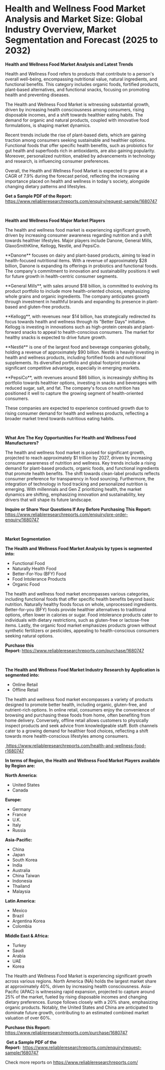 <p><h1>Health and Wellness Food Market Analysis and Market Size: Global Industry Overview, Market Segmentation and Forecast (2025 to 2032)</h1></p><p><strong>Health and Wellness Food Market Analysis and Latest Trends</strong></p>
<p><p>Health and Wellness Food refers to products that contribute to a person's overall well-being, encompassing nutritional value, natural ingredients, and functional benefits. This category includes organic foods, fortified products, plant-based alternatives, and functional snacks, focusing on promoting health and preventing diseases. </p><p>The Health and Wellness Food Market is witnessing substantial growth, driven by increasing health consciousness among consumers, rising disposable incomes, and a shift towards healthier eating habits. The demand for organic and natural products, coupled with innovative food formulations, is shaping market dynamics. </p><p>Recent trends include the rise of plant-based diets, which are gaining traction among consumers seeking sustainable and healthier options. Functional foods that offer specific health benefits, such as probiotics for gut health and superfoods rich in antioxidants, are also gaining popularity. Moreover, personalized nutrition, enabled by advancements in technology and research, is influencing consumer preferences. </p><p>Overall, the Health and Wellness Food Market is expected to grow at a CAGR of 7.9% during the forecast period, reflecting the increasing importance placed on health and wellness in today's society, alongside changing dietary patterns and lifestyles.</p></p>
<p><strong>Get a Sample PDF of the Report:&nbsp;</strong> <a href="https://www.reliableresearchreports.com/enquiry/request-sample/1680747?utm_campaign=3009&utm_medium=2&utm_source=Github&utm_content=ia&utm_term=07042025&utm_id=health-and-wellness-food">https://www.reliableresearchreports.com/enquiry/request-sample/1680747</a></p>
<p>&nbsp;</p>
<p><strong>Health and Wellness Food Major Market Players</strong></p>
<p><p>The health and wellness food market is experiencing significant growth, driven by increasing consumer awareness regarding nutrition and a shift towards healthier lifestyles. Major players include Danone, General Mills, GlaxoSmithKline, Kellogg, Nestlé, and PepsiCo.</p><p>**Danone** focuses on dairy and plant-based products, aiming to lead in health-focused nutritional items. With a revenue of approximately $28 billion, Danone is expanding its offerings in probiotics and functional foods. The company's commitment to innovation and sustainability positions it well for future growth in health-centric consumer segments.</p><p>**General Mills**, with sales around $18 billion, is committed to evolving its product portfolio to include more health-oriented choices, emphasizing whole grains and organic ingredients. The company anticipates growth through investment in healthful brands and expanding its presence in plant-based and gluten-free products.</p><p>**Kellogg**, with revenues near $14 billion, has strategically redirected its focus towards health and wellness through its "Better Days" initiative. Kellogg is investing in innovations such as high-protein cereals and plant-forward snacks to appeal to health-conscious consumers. The market for healthy snacks is expected to drive future growth.</p><p>**Nestlé** is one of the largest food and beverage companies globally, holding a revenue of approximately $90 billion. Nestlé is heavily investing in health and wellness products, including fortified foods and nutritional supplements. Its diversified portfolio and global footprint provide a significant competitive advantage, especially in emerging markets.</p><p>**PepsiCo**, with revenues around $86 billion, is increasingly shifting its portfolio towards healthier options, investing in snacks and beverages with reduced sugar, salt, and fat. The company's focus on nutrition has positioned it well to capture the growing segment of health-oriented consumers.</p><p>These companies are expected to experience continued growth due to rising consumer demand for health and wellness products, reflecting a broader market trend towards nutritious eating habits.</p></p>
<p>&nbsp;</p>
<p><strong>What Are The Key Opportunities For Health and Wellness Food Manufacturers?</strong></p>
<p><p>The health and wellness food market is poised for significant growth, projected to reach approximately $1 trillion by 2027, driven by increasing consumer awareness of nutrition and wellness. Key trends include a rising demand for plant-based products, organic foods, and functional ingredients that promote health benefits. The shift towards clean-label products reflects consumer preference for transparency in food sourcing. Furthermore, the integration of technology in food tracking and personalized nutrition is emerging. With millennials and Gen Z prioritizing health, the market dynamics are shifting, emphasizing innovation and sustainability, key drivers that will shape its future landscape.</p></p>
<p><strong>Inquire or Share Your Questions If Any Before Purchasing This Report:</strong> <a href="https://www.reliableresearchreports.com/enquiry/pre-order-enquiry/1680747?utm_campaign=3009&utm_medium=2&utm_source=Github&utm_content=ia&utm_term=07042025&utm_id=health-and-wellness-food">https://www.reliableresearchreports.com/enquiry/pre-order-enquiry/1680747</a></p>
<p>&nbsp;</p>
<p><strong>Market Segmentation</strong></p>
<p><strong>The Health and Wellness Food Market Analysis by types is segmented into:</strong></p>
<p><ul><li>Functional Food</li><li>Naturally Health Food</li><li>Better-For-You (BFY) Food</li><li>Food Intolerance Products</li><li>Organic Food</li></ul></p>
<p><p>The health and wellness food market encompasses various categories, including functional foods that offer specific health benefits beyond basic nutrition. Naturally healthy foods focus on whole, unprocessed ingredients. Better-for-you (BFY) foods provide healthier alternatives to traditional options, often lower in calories or sugar. Food intolerance products cater to individuals with dietary restrictions, such as gluten-free or lactose-free items. Lastly, the organic food market emphasizes products grown without synthetic fertilizers or pesticides, appealing to health-conscious consumers seeking natural options.</p></p>
<p><strong>Purchase this Report:&nbsp;</strong><a href="https://www.reliableresearchreports.com/purchase/1680747?utm_campaign=3009&utm_medium=2&utm_source=Github&utm_content=ia&utm_term=07042025&utm_id=health-and-wellness-food">https://www.reliableresearchreports.com/purchase/1680747</a></p>
<p>&nbsp;</p>
<p><strong>The Health and Wellness Food Market Industry Research by Application is segmented into:</strong></p>
<p><ul><li>Online Retail</li><li>Offline Retail</li></ul></p>
<p><p>The health and wellness food market encompasses a variety of products designed to promote better health, including organic, gluten-free, and nutrient-rich options. In online retail, consumers enjoy the convenience of browsing and purchasing these foods from home, often benefiting from home delivery. Conversely, offline retail allows customers to physically inspect products and seek advice from knowledgeable staff. Both channels cater to a growing demand for healthier food choices, reflecting a shift towards more health-conscious lifestyles among consumers.</p></p>
<p><a href="https://www.reliableresearchreports.com/health-and-wellness-food-r1680747?utm_campaign=3009&utm_medium=2&utm_source=Github&utm_content=ia&utm_term=07042025&utm_id=health-and-wellness-food">&nbsp;https://www.reliableresearchreports.com/health-and-wellness-food-r1680747</a></p>
<p><strong>In terms of Region, the Health and Wellness Food Market Players available by Region are:</strong></p>
<p>
    <p> <strong> North America: </strong>
        <ul>
            <li>United States</li>
            <li>Canada</li>
        </ul>
        </p> 
    <p> <strong> Europe: </strong>
        <ul>
            <li>Germany</li>
            <li>France</li>
            <li>U.K.</li>
            <li>Italy</li>
            <li>Russia</li>
        </ul>
        </p> 
    <p> <strong> Asia-Pacific: </strong>
        <ul>
            <li>China</li>
            <li>Japan</li>
            <li>South Korea</li>
            <li>India</li>
            <li>Australia</li>
            <li>China Taiwan</li>
            <li>Indonesia</li>
            <li>Thailand</li>
            <li>Malaysia</li>
        </ul>
        </p> 
    <p> <strong> Latin America: </strong>
        <ul>
            <li>Mexico</li>
            <li>Brazil</li>
            <li>Argentina Korea</li>
            <li>Colombia</li>
        </ul>
        </p> 
    <p> <strong> Middle East & Africa: </strong>
        <ul>
            <li>Turkey</li>
            <li>Saudi</li>
            <li>Arabia</li>
            <li>UAE</li>
            <li>Korea</li>
        </ul>
    </p>
    </p>
<p><p>The Health and Wellness Food Market is experiencing significant growth across various regions. North America (NA) holds the largest market share at approximately 40%, driven by increasing health consciousness. Asia-Pacific (APAC) is witnessing rapid expansion, projected to capture around 25% of the market, fueled by rising disposable incomes and changing dietary preferences. Europe follows closely with a 20% share, emphasizing organic products. Notably, the United States and China are anticipated to dominate future growth, contributing to an estimated combined market valuation of over 60%.</p></p>
<p><strong>Purchase this Report: </strong><a href="https://www.reliableresearchreports.com/purchase/1680747?utm_campaign=3009&utm_medium=2&utm_source=Github&utm_content=ia&utm_term=07042025&utm_id=health-and-wellness-food">https://www.reliableresearchreports.com/purchase/1680747</a></p>
<p>&nbsp;<strong>Get a Sample PDF of the Report:&nbsp;&nbsp;</strong><a href="https://www.reliableresearchreports.com/enquiry/request-sample/1680747?utm_campaign=3009&utm_medium=2&utm_source=Github&utm_content=ia&utm_term=07042025&utm_id=health-and-wellness-food">https://www.reliableresearchreports.com/enquiry/request-sample/1680747</a></p>
<p><strong></strong></p>
<p>Check more reports on <a href="https://www.reliableresearchreports.com/?utm_campaign=3009&utm_medium=2&utm_source=Github&utm_content=ia&utm_term=07042025&utm_id=health-and-wellness-food">https://www.reliableresearchreports.com/</a></p>